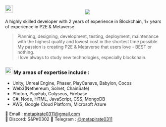 <img src="https://media.giphy.com/media/hvRJCLFzcasrR4ia7z/giphy.gif" width="25px" align="left">
<p align="center">
  <a href="https://github.com/metapirate0311">
    <img src="https://readme-typing-svg.herokuapp.com/?lines=A%20P2E%20%26%20Metaverse%20expert;2%20years%20of%20experience;Always%20learning%20new%20tech&font=Pacifico&center=true&width=650&height=120&color=58a6ff&vCenter=true&size=45%22"></a>
</p>

A highly skilled developer with 2 years of experience in Blockchain, 1+ years of experience in P2E & Metaverse.

> Planning, designing, development, testing, deployment, maintenance with the highest quality and lowest cost in the shortest time possible. My passion is creating P2E & Metaverse that users love - BEST or nothing. <br/>
> I love always to study new technologies, especially blockchain.

### <img src="https://user-images.githubusercontent.com/86523551/148903048-c6cefbc7-05f3-42a5-b189-e9e80bb21a65.png" width="23px"> My areas of expertise include : 


- Unity, Unreal Engine, Phaser, PlayCanavs, Babylon, Cocos
- Web3(Nethereum, Solnet, ChainSafe)
- Photon, PlayFab, Colyseus, Firebase
- C#, Node, HTML, JavaScript, CSS, MongoDB
- AWS, Google Cloud Platform, Microsoft Azure

📝 Email : metapirate0311@gmail.com<br/>
💬 Discord: S&P#0302
💬 Telegram : [@metapirate0311](https://t.me/metapirate0311)

<!--
<p align="left">
  <a href="https://github.com/darkhorse03111">
    <img src="https://github-readme-stats.vercel.app/api?username=Darkhorse03111&show_icons=true&theme=radical" width="50%"/>
  </a>
  <a href="https://github.com/darkhorse03111">
    <img src="https://github-readme-stats.vercel.app/api/top-langs/?username=Darkhorse03111&layout=compact&show_icons=true&theme=radical" width="40%"/>
  </a>
</p> -->
<!-- [![Prasant's GitHub stats](https://github-readme-stats.vercel.app/api?username=Darkhorse03111&show_icons=true&theme=radical)](https://github.com/Darkhorse03111) &nbsp;
[![Prasant's GitHub stats](https://github-readme-stats.vercel.app/api/top-langs/?username=Darkhorse03111&layout=compact&show_icons=true&theme=radical)](https://github.com/Darkhorse03111) -->
